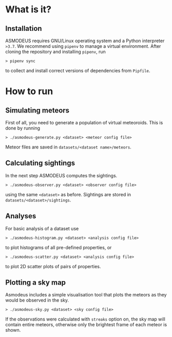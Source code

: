 # What is it?

## Installation
ASMODEUS requires GNU/Linux operating system and a Python interpreter `>3.7`.
We recommend using `pipenv` to manage a virtual environment. After cloning the repository
and installing `pipenv`, run

    > pipenv sync
  
to collect and install correct versions of dependencies from `Pipfile`.

# How to run
## Simulating meteors
First of all, you need to generate a population of virtual meteoroids. This is done by running

    > ./asmodeus-generate.py <dataset> <meteor config file>
    
Meteor files are saved in `datasets/<dataset name>/meteors`.

## Calculating sightings
In the next step ASMODEUS computes the sightings.

    > ./asmodeus-observer.py <dataset> <observer config file>
    
using the same `<dataset>` as before. Sightings are stored in `datasets/<dataset>/sightings`.

## Analyses
For basic analysis of a dataset use

    > ./asmodeus-histogram.py <dataset> <analysis config file>
    
to plot histograms of all pre-defined properties, or

    > ./asmodeus-scatter.py <dataset> <analysis config file>

to plot 2D scatter plots of pairs of properties.

## Plotting a sky map
Asmodeus includes a simple visualisation tool that plots the meteors as they would be observed in the sky.

    > ./asmodeus-sky.py <dataset> <sky config file>

If the observations were calculated with `streaks` option on, the sky map will contain entire meteors,
otherwise only the brightest frame of each meteor is shown.
